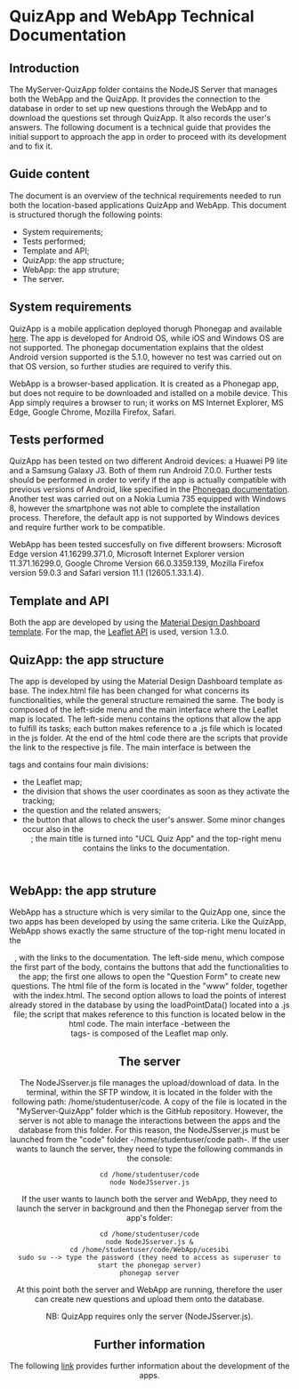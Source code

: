 # QuizApp and WebApp Technical Documentation

## Introduction

The MyServer-QuizApp folder contains the NodeJS Server that manages both the WebApp and the QuizApp. It provides the connection to the database 
in order to set up new questions through the WebApp and to download the questions set through QuizApp. It also records the user's answers.
The following document is a technical guide that provides the initial support to approach the app in order to proceed with its development and to fix it.

## Guide content

The document is an overview of the technical requirements needed to run both the location-based applications QuizApp and WebApp.
This document is structured thorugh the following points:
- System requirements;
- Tests performed;
- Template and API;
- QuizApp: the app structure;
- WebApp: the app struture;
- The server.

## System requirements

QuizApp is a mobile application deployed thorugh Phonegap and available [here]( https://build.phonegap.com/apps/3148274/share ). The app is developed for Android OS, while 
iOS and Windows OS are not supported. The phonegap documentation explains that the oldest Android version supported is the 5.1.0, however no test 
was carried out on that OS version, so further studies are required to verify this.

WebApp is a browser-based application. It is created as a Phonegap app, but does not require to be downloaded and istalled on a mobile device. 
This App simply requires a browser to run; it works on MS Internet Explorer, MS Edge, Google Chrome, Mozilla Firefox, Safari.

## Tests performed

QuizApp has been tested on two different Android devices: a Huawei P9 lite and a Samsung Galaxy J3. Both of them run Android 7.0.0. Further tests should be
performed in order to verify if the app is actually compatible with previous versions of Android, like specified in the [Phonegap documentation]( https://build.phonegap.com/current-support ).
Another test was carried out on a Nokia Lumia 735 equipped with Windows 8, however the smartphone was not able to complete the installation 
process. Therefore, the default app is not supported by Windows devices and require further work to be compatible.

WebApp has been tested succesfully on five different browsers: Microsoft Edge version 41.16299.371.0, Microsoft Internet Explorer version 11.371.16299.0, 
Google Chrome Version 66.0.3359.139, Mozilla Firefox version 59.0.3 and Safari version 11.1 (12605.1.33.1.4).

## Template and API

Both the app are developed by using the [Material Design Dashboard template]( https://getmdl.io/templates/index.html ). 
For the map, the [Leaflet API]( https://leafletjs.com/ ) is used, version 1.3.0.

## QuizApp: the app structure

The app is developed by using the Material Design Dashboard template as base. The index.html file has been changed for what concerns its functionalities,
while the general structure remained the same. The body is composed of the left-side menu and the main interface where the Leaflet map is located. The left-side
menu contains the options that allow the app to fulfill its tasks; each button makes reference to a .js file which is located in the js folder. At the end of
the html code there are the scripts that provide the link to the respective js file. The main interface is between the <main> tags and contains four main divisions:
- the Leaflet map;
- the division that shows the user coordinates as soon as they activate the tracking;
- the question and the related answers;
- the button that allows to check the user's answer.
Some minor changes occur also in the <header>; the main title is turned into "UCL Quiz App" and the top-right menu contains the links to the documentation.  

## WebApp: the app struture

WebApp has a structure which is very similar to the QuizApp one, since the two apps has been developed by using the same criteria. Like the QuizApp, WebApp 
shows exactly the same structure of the top-right menu located in the <header>, with the links to the documentation. The left-side menu, which compose the 
first part of the body, contains the buttons that add the functionalities to the app; the first one allows to open the "Question Form" to create new questions.
The html file of the form is located in the "www" folder, together with the index.html. The second option allows to load the points of interest already stored
in the database by using the loadPointData() located into a .js file; the script that makes reference to this function is located below in the html code. 
The main interface -between the <main> tags- is composed of the Leaflet map only. 

## The server

The NodeJSserver.js file manages the upload/download of data. In the terminal, within the SFTP window, it is located in the folder with the following path:
/home/studentuser/code. A copy of the file is located in the "MyServer-QuizApp" folder which is the GitHub repository. However, the server is not able to 
manage the interactions between the apps and the database from this folder. For this reason, the NodeJSserver.js must be launched from the "code" folder -/home/studentuser/code path-.
If the user wants to launch the server, they need to type the following commands in the console:

```
cd /home/studentuser/code
node NodeJSserver.js
```

If the user wants to launch both the server and WebApp, they need to launch the server in background and then the Phonegap server from the app's folder:

```
cd /home/studentuser/code
node NodeJSserver.js &
cd /home/studentuser/code/WebApp/ucesibi
sudo su --> type the password (they need to access as superuser to start the phonegap server)
phonegap server
```

At this point both the server and WebApp are running, therefore the user can create new questions and upload them onto the database.

NB: QuizApp requires only the server (NodeJSserver.js).

## Further information

The following [link](  ) provides further information about the development of the apps.
